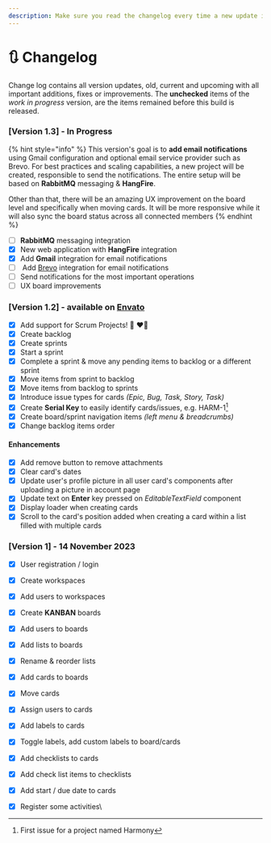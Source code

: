```yaml
---
description: Make sure you read the changelog every time a new update is released on Envato
---
```


# 🔃 Changelog

Change log contains all version updates, old, current and upcoming with all important additions, fixes or improvements. The **unchecked** items of the _work in progress_ version, are the items remained before this build is released.

### \[Version 1.3] - In Progress

{% hint style="info" %}
This version's goal is to **add email notifications** using Gmail configuration and optional email service provider such as Brevo. For best practices and scaling capabilities, a new project will be created, responsible to send the notifications. The entire setup will be based on **RabbitMQ** messaging & **HangFire**.

Other than that, there will be an amazing UX improvement on the board level and specifically when moving cards. It will be more responsive while it will also sync the board status across all connected members
{% endhint %}

* [ ] **RabbitMQ** messaging integration
* [x] New web application with **HangFire** integration
* [x] Add **Gmail** integration for email notifications
* [ ] &#x20;Add [Brevo](https://www.brevo.com/products/transactional-email/) integration for email notifications
* [ ] Send notifications for the most important operations
* [ ] UX board improvements

### \[Version 1.2] - available on [Envato](https://codecanyon.net/item/harmony-project-management-tool/49138488)

* [x] Add support for Scrum Projects! :clap: :heart::rocket:
* [x] Create backlog
* [x] Create sprints
* [x] Start a sprint
* [x] Complete a sprint & move any pending items to backlog or a different sprint
* [x] Move items from sprint to backlog
* [x] Move items from backlog to sprints
* [x] Introduce issue types for cards _(Epic, Bug, Task, Story, Task)_
* [x] Create **Serial Key** to easily identify cards/issues, e.g. HARM-1[^1]
* [x] Create board/sprint navigation items _(left menu & breadcrumbs)_
* [x] Change backlog items order

#### Enhancements

* [x] Add remove button to remove attachments
* [x] Clear card's dates
* [x] Update user's profile picture in all user card's components after uploading a picture in account page
* [x] Update text on **Enter** key pressed on _EditableTextField_ component
* [x] Display loader when creating cards
* [x] Scroll to the card's position added when creating a card within a list filled with multiple cards

### \[Version 1] - 14 November 2023

* [x] User registration / login
* [x] Create workspaces
* [x] Add users to workspaces
* [x] Create **KANBAN** boards
* [x] Add users to boards
* [x] Add lists to boards
* [x] Rename & reorder lists
* [x] Add cards to boards
* [x] Move cards
* [x] Assign users to cards
* [x] Add labels to cards
* [x] Toggle labels, add custom labels to board/cards
* [x] Add checklists to cards
* [x] Add check list items to checklists
* [x] Add start / due date to cards
* [x] Register some activities\


[^1]: First issue for a project named Harmony
